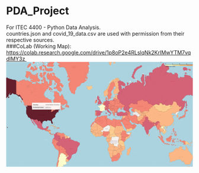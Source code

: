 # PDA_Project
For ITEC 4400 - Python Data Analysis.<br>
countries.json and covid_19_data.csv are used with permission from their respective sources.<br>
###CoLab (Working Map):<br>
https://colab.research.google.com/drive/1p8oP2e4RLslqNk2KrIMwYTM7vqdIMY3z 
![COVID Cases by Country](Dat/world_map.jpg?raw=true "COVID Cases by Country")
